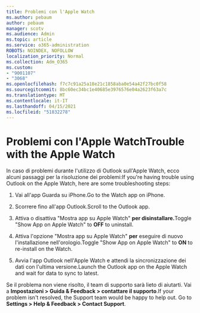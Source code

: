 ```yaml
---
title: Problemi con l'Apple Watch
ms.author: pebaum
author: pebaum
manager: scotv
ms.audience: Admin
ms.topic: article
ms.service: o365-administration
ROBOTS: NOINDEX, NOFOLLOW
localization_priority: Normal
ms.collection: Adm_O365
ms.custom:
- "9001107"
- "3068"
ms.openlocfilehash: f7c7c91a25a18e21c1858aba0e54a42f27bc0f58
ms.sourcegitcommit: 8bc60ec34bc1e40685e3976576e04a2623f63a7c
ms.translationtype: MT
ms.contentlocale: it-IT
ms.lasthandoff: 04/15/2021
ms.locfileid: "51832278"
---
```

# <a name="trouble-with-the-apple-watch"></a><span data-ttu-id="7e1b8-102">Problemi con l'Apple Watch</span><span class="sxs-lookup"><span data-stu-id="7e1b8-102">Trouble with the Apple Watch</span></span>

<span data-ttu-id="7e1b8-103">In caso di problemi durante l'utilizzo di Outlook sull'Apple Watch, ecco alcuni passaggi per la risoluzione dei problemi:</span><span class="sxs-lookup"><span data-stu-id="7e1b8-103">If you're having trouble using Outlook on the Apple Watch, here are some troubleshooting steps:</span></span> 

1. <span data-ttu-id="7e1b8-104">Vai all'app Guarda su iPhone.</span><span class="sxs-lookup"><span data-stu-id="7e1b8-104">Go to the Watch app on iPhone.</span></span>

2. <span data-ttu-id="7e1b8-105">Scorrere fino all'app Outlook.</span><span class="sxs-lookup"><span data-stu-id="7e1b8-105">Scroll to the Outlook app.</span></span>

3. <span data-ttu-id="7e1b8-106">Attiva o disattiva "Mostra app su Apple Watch" **per disinstallare.**</span><span class="sxs-lookup"><span data-stu-id="7e1b8-106">Toggle "Show App on Apple Watch" to **OFF** to uninstall.</span></span>

4. <span data-ttu-id="7e1b8-107">Attiva l'opzione "Mostra app su Apple Watch" **per** eseguire di nuovo l'installazione nell'orologio.</span><span class="sxs-lookup"><span data-stu-id="7e1b8-107">Toggle "Show App on Apple Watch" to **ON** to re-install on the Watch.</span></span>

5. <span data-ttu-id="7e1b8-108">Avvia l'app Outlook nell'Apple Watch e attendi la sincronizzazione dei dati con l'ultima versione.</span><span class="sxs-lookup"><span data-stu-id="7e1b8-108">Launch the Outlook app on the Apple Watch and wait for data to sync to latest.</span></span> 

<span data-ttu-id="7e1b8-109">Se il problema non viene risolto, il team di supporto sarà lieto di aiutarti. Vai a **Impostazioni > Guida & Feedback > contattare il supporto**.</span><span class="sxs-lookup"><span data-stu-id="7e1b8-109">If your problem isn't resolved, the Support team would be happy to help out. Go to **Settings > Help & Feedback > Contact Support**.</span></span> 